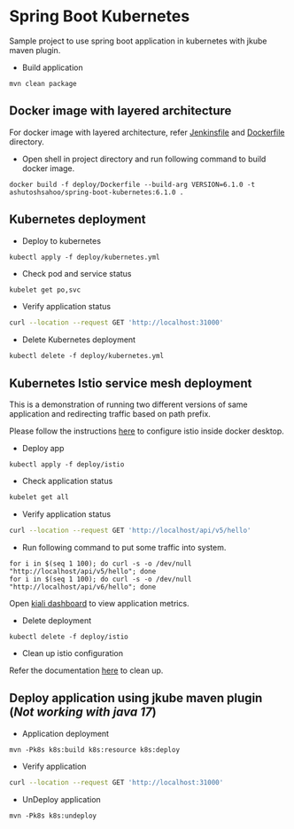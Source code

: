 # Spring Boot Kubernetes

Sample project to use spring boot application in kubernetes with jkube maven plugin.

* Build application

```shell
mvn clean package
```

## Docker image with layered architecture

For docker image with layered architecture, refer [Jenkinsfile](./Jenkinsfile) and [Dockerfile](./deploy/Dockerfile)
directory.

* Open shell in project directory and run following command to build docker image.

```shell
docker build -f deploy/Dockerfile --build-arg VERSION=6.1.0 -t ashutoshsahoo/spring-boot-kubernetes:6.1.0 .
```

## Kubernetes deployment

* Deploy to kubernetes

```shell
kubectl apply -f deploy/kubernetes.yml
```

* Check pod and service status

```sh
kubelet get po,svc
```

* Verify application status

```sh
curl --location --request GET 'http://localhost:31000'
```

* Delete Kubernetes deployment

```shell
kubectl delete -f deploy/kubernetes.yml
```

## Kubernetes Istio service mesh deployment

This is a demonstration of running two different versions of same application and redirecting traffic based on path
prefix.

Please follow the instructions [here](https://istio.io/latest/docs/setup/getting-started/) to configure istio inside
docker desktop.

* Deploy app

```shell
kubectl apply -f deploy/istio
```

* Check application status

```sh
kubelet get all
```

* Verify application status

```sh
curl --location --request GET 'http://localhost/api/v5/hello'
```

* Run following command to put some traffic into system.

```shell
for i in $(seq 1 100); do curl -s -o /dev/null "http://localhost/api/v5/hello"; done
for i in $(seq 1 100); do curl -s -o /dev/null "http://localhost/api/v6/hello"; done
```

Open [kiali dashboard](http://localhost:20001/kiali) to view application metrics.

* Delete deployment

```shell
kubectl delete -f deploy/istio
```

* Clean up istio configuration

Refer the documentation [here](https://istio.io/latest/docs/setup/getting-started/#uninstall) to clean up.

## Deploy application using jkube maven plugin (_Not working with java 17_)

* Application deployment

```shell
mvn -Pk8s k8s:build k8s:resource k8s:deploy
```

* Verify application

```sh
curl --location --request GET 'http://localhost:31000'
```

* UnDeploy application

```shell
mvn -Pk8s k8s:undeploy
```

